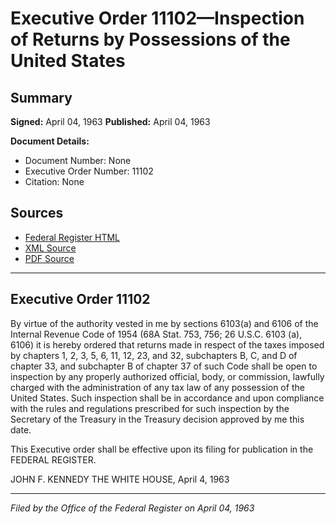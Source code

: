 # Executive Order 11102—Inspection of Returns by Possessions of the United States

## Summary

**Signed:** April 04, 1963
**Published:** April 04, 1963

**Document Details:**
- Document Number: None
- Executive Order Number: 11102
- Citation: None

## Sources
- [Federal Register HTML](https://www.presidency.ucsb.edu/documents/executive-order-11102-inspection-returns-possessions-the-united-states)
- [XML Source](None)
- [PDF Source](None)

---

## Executive Order 11102

By virtue of the authority vested in me by sections 6103(a) and 6106 of the Internal Revenue Code of 1954 (68A Stat. 753, 756; 26 U.S.C. 6103 (a), 6106) it is hereby ordered that returns made in respect of the taxes imposed by chapters 1, 2, 3, 5, 6, 11, 12, 23, and 32, subchapters B, C, and D of chapter 33, and subchapter B of chapter 37 of such Code shall be open to inspection by any properly authorized official, body, or commission, lawfully charged with the administration of any tax law of any possession of the United States. Such inspection shall be in accordance and upon compliance with the rules and regulations prescribed for such inspection by the Secretary of the Treasury in the Treasury decision approved by me this date.

This Executive order shall be effective upon its filing for publication in the FEDERAL REGISTER.

JOHN F. KENNEDY
THE WHITE HOUSE,
April 4, 1963

---

*Filed by the Office of the Federal Register on April 04, 1963*
